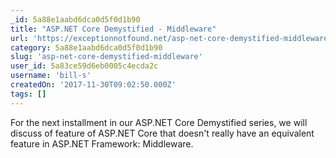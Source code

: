 ```yaml
---
_id: 5a88e1aabd6dca0d5f0d1b90
title: "ASP.NET Core Demystified - Middleware"
url: 'https://exceptionnotfound.net/asp-net-core-demystified-middleware/'
category: 5a88e1aabd6dca0d5f0d1b90
slug: 'asp-net-core-demystified-middleware'
user_id: 5a83ce59d6eb0005c4ecda2c
username: 'bill-s'
createdOn: '2017-11-30T09:02:50.000Z'
tags: []
---
```


For the next installment in our ASP.NET Core Demystified series, we will discuss of feature of ASP.NET Core that doesn't really have an equivalent feature in ASP.NET Framework: Middleware.
